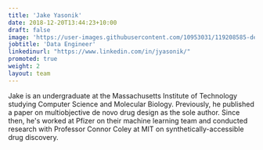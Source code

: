 ```yaml
---
title: 'Jake Yasonik'
date: 2018-12-20T13:44:23+10:00
draft: false
image: 'https://user-images.githubusercontent.com/10953031/119208585-de15b480-ba70-11eb-9ba1-c8864d7a23f5.png'
jobtitle: 'Data Engineer'
linkedinurl: "https://www.linkedin.com/in/jyasonik/"
promoted: true
weight: 2
layout: team
---
```


Jake is an undergraduate at the Massachusetts Institute of Technology studying Computer Science and Molecular Biology. Previously, he published a paper on multiobjective de novo drug design as the sole author. Since then, he's worked at Pfizer on their machine learning team and conducted research with Professor Connor Coley at MIT on synthetically-accessible drug discovery.
